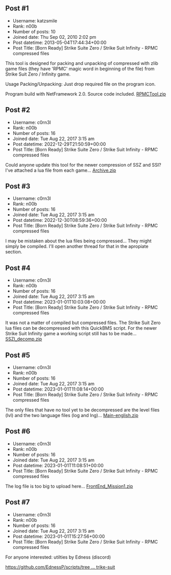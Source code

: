 ## Post #1
- Username: katzsmile
- Rank: n00b
- Number of posts: 10
- Joined date: Thu Sep 02, 2010 2:02 pm
- Post datetime: 2013-05-04T17:44:34+00:00
- Post Title: [Born Ready] Strike Suite Zero / Strike Suit Infinity - RPMC compressed files

This tool is designed for packing and unpacking of compressed with zlib game files (they have 'RPMC' magic word in beginning of the file) from Strike Suit Zero / Infinity game.

Usage
    Packing/Unpacking:
       Just drop required file on the program icon.

Program build with NetFramework 2.0. Source code included.
[RPMCTool.zip](https://xentaxbackup.github.io/file/6383_RPMCTool.zip)
## Post #2
- Username: c0rn3l
- Rank: n00b
- Number of posts: 16
- Joined date: Tue Aug 22, 2017 3:15 am
- Post datetime: 2022-12-29T21:50:59+00:00
- Post Title: [Born Ready] Strike Suite Zero / Strike Suit Infinity - RPMC compressed files

Could anyone update this tool for the newer compression of SSZ and SSI?
I've attached a lua file from each game...
[Archive.zip](https://xentaxbackup.github.io/file/23223_Archive.zip)
## Post #3
- Username: c0rn3l
- Rank: n00b
- Number of posts: 16
- Joined date: Tue Aug 22, 2017 3:15 am
- Post datetime: 2022-12-30T08:59:36+00:00
- Post Title: [Born Ready] Strike Suite Zero / Strike Suit Infinity - RPMC compressed files

I may be mistaken about the lua files being compressed... They might simply be compiled. I'll open another thread for that in the apropiate section.
## Post #4
- Username: c0rn3l
- Rank: n00b
- Number of posts: 16
- Joined date: Tue Aug 22, 2017 3:15 am
- Post datetime: 2023-01-01T10:03:08+00:00
- Post Title: [Born Ready] Strike Suite Zero / Strike Suit Infinity - RPMC compressed files

It was not a matter of compiled but compressed files.
The Strike Suit Zero lua files can be decompressed with this QuickBMS script.
For the newer Strike Suit Infinity game a working script still has to be made...
[SSZI_decomp.zip](https://xentaxbackup.github.io/file/23229_SSZI_decomp.zip)
## Post #5
- Username: c0rn3l
- Rank: n00b
- Number of posts: 16
- Joined date: Tue Aug 22, 2017 3:15 am
- Post datetime: 2023-01-01T11:08:14+00:00
- Post Title: [Born Ready] Strike Suite Zero / Strike Suit Infinity - RPMC compressed files

The only files that have no tool yet to be decompressed are the level files (lvl) and the two language files (log and lng)...
[Main-english.zip](https://xentaxbackup.github.io/file/23230_Main-english.zip)
## Post #6
- Username: c0rn3l
- Rank: n00b
- Number of posts: 16
- Joined date: Tue Aug 22, 2017 3:15 am
- Post datetime: 2023-01-01T11:08:51+00:00
- Post Title: [Born Ready] Strike Suite Zero / Strike Suit Infinity - RPMC compressed files

The log file is too big to upload here...
[FrontEnd_Mission1.zip](https://xentaxbackup.github.io/file/23231_FrontEnd_Mission1.zip)
## Post #7
- Username: c0rn3l
- Rank: n00b
- Number of posts: 16
- Joined date: Tue Aug 22, 2017 3:15 am
- Post datetime: 2023-01-01T15:27:56+00:00
- Post Title: [Born Ready] Strike Suite Zero / Strike Suit Infinity - RPMC compressed files

For anyone interested: utilties by Edness (discord)

[https://github.com/EdnessP/scripts/tree ... trike-suit](https://github.com/EdnessP/scripts/tree/main/strike-suit)
